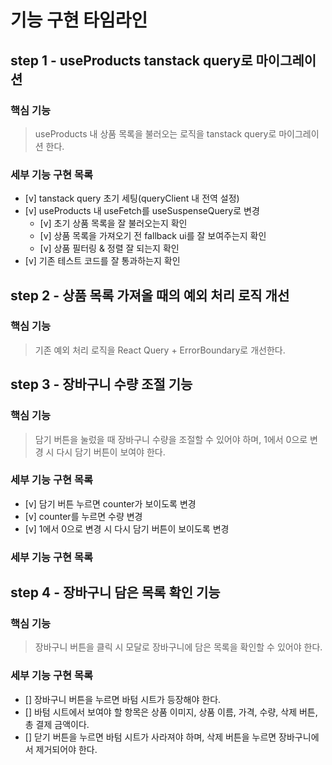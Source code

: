 # 기능 구현 타임라인

## step 1 - useProducts tanstack query로 마이그레이션

### 핵심 기능

> useProducts 내 상품 목록을 불러오는 로직을 tanstack query로 마이그레이션 한다.

### 세부 기능 구현 목록

- [v] tanstack query 초기 세팅(queryClient 내 전역 설정)
- [v] useProducts 내 useFetch를 useSuspenseQuery로 변경
  - [v] 초기 상품 목록을 잘 불러오는지 확인
  - [v] 상품 목록을 가져오기 전 fallback ui를 잘 보여주는지 확인
  - [v] 상품 필터링 & 정렬 잘 되는지 확인
- [v] 기존 테스트 코드를 잘 통과하는지 확인

## step 2 - 상품 목록 가져올 때의 예외 처리 로직 개선

### 핵심 기능

> 기존 예외 처리 로직을 React Query + ErrorBoundary로 개선한다.

## step 3 - 장바구니 수량 조절 기능

### 핵심 기능

> 담기 버튼을 눌렀을 때 장바구니 수량을 조절할 수 있어야 하며, 1에서 0으로 변경 시 다시 담기 버튼이 보여야 한다.

### 세부 기능 구현 목록

- [v] 담기 버튼 누르면 counter가 보이도록 변경
- [v] counter를 누르면 수량 변경
- [v] 1에서 0으로 변경 시 다시 담기 버튼이 보이도록 변경

### 세부 기능 구현 목록

## step 4 - 장바구니 담은 목록 확인 기능

### 핵심 기능

> 장바구니 버튼을 클릭 시 모달로 장바구니에 담은 목록을 확인할 수 있어야 한다.

### 세부 기능 구현 목록

- [] 장바구니 버튼을 누르면 바텀 시트가 등장해야 한다.
- [] 바텀 시트에서 보여야 할 항목은 상품 이미지, 상품 이름, 가격, 수량, 삭제 버튼, 총 결제 금액이다.
- [] 닫기 버튼을 누르면 바텀 시트가 사라져야 하며, 삭제 버튼을 누르면 장바구니에서 제거되어야 한다.
